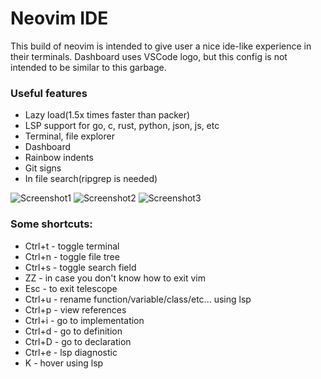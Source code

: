 # Neovim IDE

This build of neovim is intended to give user a nice ide-like experience in their terminals.
Dashboard uses VSCode logo, but this config is not intended to be similar to this garbage.

### Useful features

* Lazy load(1.5x times faster than packer)
* LSP support for go, c, rust, python, json, js, etc
* Terminal, file explorer
* Dashboard
* Rainbow indents
* Git signs
* In file search(ripgrep is needed)

![Screenshot1](https://github.com/daniilty/vsnvim/blob/master/src/s1.png)
![Screenshot2](https://github.com/daniilty/vsnvim/blob/master/src/s2.png)
![Screenshot3](https://github.com/daniilty/vsnvim/blob/master/src/s3.png)


### Some shortcuts:
  * Ctrl+t - toggle terminal
  * Ctrl+n - toggle file tree
  * Ctrl+s - toggle search field
  * ZZ - in case you don't know how to exit vim
  * Esc - to exit telescope
  * Ctrl+u - rename function/variable/class/etc... using lsp
  * Ctrl+p - view references
  * Ctrl+i - go to implementation
  * Ctrl+d - go to definition
  * Ctrl+D - go to declaration
  * Ctrl+e - lsp diagnostic
  * K - hover using lsp
